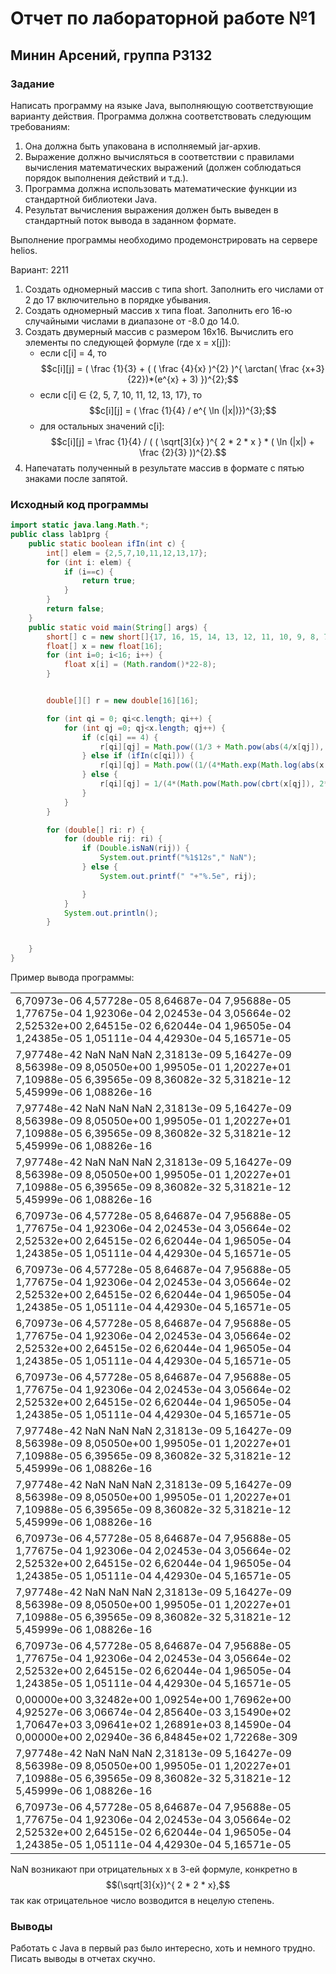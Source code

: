 # Отчет по лабораторной работе №1
## Минин Арсений, группа P3132
### Задание 
Написать программу на языке Java, выполняющую соответствующие варианту действия. Программа должна соответствовать следующим требованиям:

1. Она должна быть упакована в исполняемый jar-архив.
2. Выражение должно вычисляться в соответствии с правилами вычисления математических выражений (должен соблюдаться порядок выполнения действий и т.д.).
3. Программа должна использовать математические функции из стандартной библиотеки Java.
4. Результат вычисления выражения должен быть выведен в стандартный поток вывода в заданном формате.

Выполнение программы необходимо продемонстрировать на сервере helios.

Вариант: 2211
1. Создать одномерный массив c типа short. Заполнить его числами от 2 до 17 включительно в порядке убывания.
2. Создать одномерный массив x типа float. Заполнить его 16-ю случайными числами в диапазоне от -8.0 до 14.0.
3. Создать двумерный массив c размером 16x16. Вычислить его элементы по следующей формуле (где x = x[j]):
    - если c[i] = 4, то
   $$c[i][j] = ( \frac {1}{3} +  ( ( \frac {4}{x} )^{2} )^{ \arctan( \frac {x+3}{22})*(e^{x} + 3) })^{2};$$
    - если c[i] ∈ {2, 5, 7, 10, 11, 12, 13, 17}, то
      $$c[i][j] = ( \frac {1}{4} / e^{ \ln (|x|)})^{3};$$
    - для остальных значений c[i]:  
      $$c[i][j] = \frac {1}{4} / ( ( \sqrt[3]{x} )^{ 2 * 2 * x } * ( \ln (|x|) + \frac {2}{3} ))^{2}.$$
4. Напечатать полученный в результате массив в формате с пятью знаками после запятой.

### Исходный код программы
```java
import static java.lang.Math.*;
public class lab1prg {
    public static boolean ifIn(int c) {
        int[] elem = {2,5,7,10,11,12,13,17};
        for (int i: elem) {
            if (i==c) {
                return true;
            }
        }
        return false;
    }
    public static void main(String[] args) {
        short[] c = new short[]{17, 16, 15, 14, 13, 12, 11, 10, 9, 8, 7, 6, 5, 4, 3, 2};
        float[] x = new float[16];
        for (int i=0; i<16; i++) {
            float x[i] = (Math.random()*22-8);
        }


        double[][] r = new double[16][16];

        for (int qi = 0; qi<c.length; qi++) {
            for (int qj =0; qj<x.length; qj++) {
                if (c[qi] == 4) {
                    r[qi][qj] = Math.pow((1/3 + Math.pow(abs(4/x[qj]), 2*Math.atan((x[qj]+3)/22)*(Math.exp(x[qj])+3))), 2);
                } else if (ifIn(c[qi])) {
                    r[qi][qj] = Math.pow((1/(4*Math.exp(Math.log(abs(x[qj]))))), 3);
                } else {
                    r[qi][qj] = 1/(4*(Math.pow(Math.pow(cbrt(x[qj]), 2*2*x[qj])*(log(abs(x[qj])) +2/3) ,2)));
                }
            }
        }

        for (double[] ri: r) {
            for (double rij: ri) {
                if (Double.isNaN(rij)) {
                    System.out.printf("%1$12s"," NaN");
                } else {
                    System.out.printf(" "+"%.5e", rij);

                }
            }
            System.out.println();
        }


    }
}
```
Пример вывода программы: 

 <table>
 <tr><td>
 6,70973e-06 4,57728e-05 8,64687e-04 7,95688e-05 1,77675e-04 1,92306e-04 2,02453e-04 3,05664e-02 2,52532e+00 2,64515e-02 6,62044e-04 1,96505e-04 1,24385e-05 1,05111e-04 4,42930e-04 5,16571e-05 </td></tr>
 <tr><td>
 7,97748e-42         NaN         NaN         NaN 2,31813e-09 5,16427e-09 8,56398e-09 8,05050e+00 1,99505e-01 1,20227e+01 7,10988e-05 6,39565e-09 8,36082e-32 5,31821e-12 5,45999e-06 1,08826e-16  </td></tr>
 <tr><td>
 7,97748e-42         NaN         NaN         NaN 2,31813e-09 5,16427e-09 8,56398e-09 8,05050e+00 1,99505e-01 1,20227e+01 7,10988e-05 6,39565e-09 8,36082e-32 5,31821e-12 5,45999e-06 1,08826e-16  </td></tr>
 <tr><td>
 7,97748e-42         NaN         NaN         NaN 2,31813e-09 5,16427e-09 8,56398e-09 8,05050e+00 1,99505e-01 1,20227e+01 7,10988e-05 6,39565e-09 8,36082e-32 5,31821e-12 5,45999e-06 1,08826e-16  </td></tr>
 <tr><td>
 6,70973e-06 4,57728e-05 8,64687e-04 7,95688e-05 1,77675e-04 1,92306e-04 2,02453e-04 3,05664e-02 2,52532e+00 2,64515e-02 6,62044e-04 1,96505e-04 1,24385e-05 1,05111e-04 4,42930e-04 5,16571e-05  </td></tr>
 <tr><td>
 6,70973e-06 4,57728e-05 8,64687e-04 7,95688e-05 1,77675e-04 1,92306e-04 2,02453e-04 3,05664e-02 2,52532e+00 2,64515e-02 6,62044e-04 1,96505e-04 1,24385e-05 1,05111e-04 4,42930e-04 5,16571e-05  </td></tr>
 <tr><td>
 6,70973e-06 4,57728e-05 8,64687e-04 7,95688e-05 1,77675e-04 1,92306e-04 2,02453e-04 3,05664e-02 2,52532e+00 2,64515e-02 6,62044e-04 1,96505e-04 1,24385e-05 1,05111e-04 4,42930e-04 5,16571e-05  </td></tr>
 <tr><td>
 6,70973e-06 4,57728e-05 8,64687e-04 7,95688e-05 1,77675e-04 1,92306e-04 2,02453e-04 3,05664e-02 2,52532e+00 2,64515e-02 6,62044e-04 1,96505e-04 1,24385e-05 1,05111e-04 4,42930e-04 5,16571e-05  </td></tr>
 <tr><td>
 7,97748e-42         NaN         NaN         NaN 2,31813e-09 5,16427e-09 8,56398e-09 8,05050e+00 1,99505e-01 1,20227e+01 7,10988e-05 6,39565e-09 8,36082e-32 5,31821e-12 5,45999e-06 1,08826e-16  </td></tr>
 <tr><td>
 7,97748e-42         NaN         NaN         NaN 2,31813e-09 5,16427e-09 8,56398e-09 8,05050e+00 1,99505e-01 1,20227e+01 7,10988e-05 6,39565e-09 8,36082e-32 5,31821e-12 5,45999e-06 1,08826e-16  </td></tr>
 <tr><td>
 6,70973e-06 4,57728e-05 8,64687e-04 7,95688e-05 1,77675e-04 1,92306e-04 2,02453e-04 3,05664e-02 2,52532e+00 2,64515e-02 6,62044e-04 1,96505e-04 1,24385e-05 1,05111e-04 4,42930e-04 5,16571e-05  </td></tr>
 <tr><td>
 7,97748e-42         NaN         NaN         NaN 2,31813e-09 5,16427e-09 8,56398e-09 8,05050e+00 1,99505e-01 1,20227e+01 7,10988e-05 6,39565e-09 8,36082e-32 5,31821e-12 5,45999e-06 1,08826e-16  </td></tr>
 <tr><td>
 6,70973e-06 4,57728e-05 8,64687e-04 7,95688e-05 1,77675e-04 1,92306e-04 2,02453e-04 3,05664e-02 2,52532e+00 2,64515e-02 6,62044e-04 1,96505e-04 1,24385e-05 1,05111e-04 4,42930e-04 5,16571e-05  </td></tr>
 <tr><td>
 0,00000e+00 3,32482e+00 1,09254e+00 1,76962e+00 4,92527e-06 3,06674e-04 2,85640e-03 3,15490e+02 1,70647e+03 3,09641e+02 1,26891e+03 8,14590e-04 0,00000e+00 2,02940e-36 6,84845e+02 1,72268e-309  </td></tr>
 <tr><td>
 7,97748e-42         NaN         NaN         NaN 2,31813e-09 5,16427e-09 8,56398e-09 8,05050e+00 1,99505e-01 1,20227e+01 7,10988e-05 6,39565e-09 8,36082e-32 5,31821e-12 5,45999e-06 1,08826e-16  </td></tr>
 <tr><td>
 6,70973e-06 4,57728e-05 8,64687e-04 7,95688e-05 1,77675e-04 1,92306e-04 2,02453e-04 3,05664e-02 2,52532e+00 2,64515e-02 6,62044e-04 1,96505e-04 1,24385e-05 1,05111e-04 4,42930e-04 5,16571e-05 </td></tr></table> 

NaN возникают при отрицательных x в 3-ей формуле, конкретно в $$(\sqrt[3]{x})^{ 2 * 2 * x},$$ так как отрицательное число возводится в нецелую степень.

### Выводы
Работать с Java в первый раз было интересно, хоть и немного трудно. Писать выводы в отчетах скучно.





 

